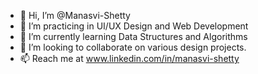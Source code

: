 - 👋 Hi, I’m @Manasvi-Shetty
- 👀 I’m practicing in UI/UX Design and Web Development
- 🌱 I’m currently learning Data Structures and Algorithms
- 💞️ I’m looking to collaborate on various design projects.
- 📫 Reach me at www.linkedin.com/in/manasvi-shetty

<!---
Manasvi-Shetty/Manasvi-Shetty is a ✨ special ✨ repository because its `README.md` (this file) appears on your GitHub profile.
You can click the Preview link to take a look at your changes.
--->
